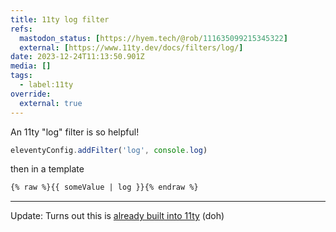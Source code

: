 ```yaml
---
title: 11ty log filter
refs:
  mastodon_status: [https://hyem.tech/@rob/111635099215345322]
  external: [https://www.11ty.dev/docs/filters/log/]
date: 2023-12-24T11:13:50.901Z
media: []
tags:
  - label:11ty
override:
  external: true
---
```


An 11ty "log" filter is so helpful!

```js
eleventyConfig.addFilter('log', console.log)
```

then in a template

```html
{% raw %}{{ someValue | log }}{% endraw %}
```

---

Update: Turns out this is [already built into 11ty](https://www.11ty.dev/docs/filters/log/) (doh)
